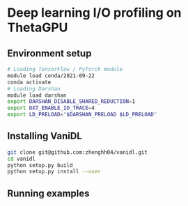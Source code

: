 # Deep learning I/O profiling on ThetaGPU

## Environment setup
```bash
# Loading TensorFlow / PyTorch module
module load conda/2021-09-22
conda activate
# Loading Darshan
module load darshan
export DARSHAN_DISABLE_SHARED_REDUCTION=1
export DXT_ENABLE_IO_TRACE=4
export LD_PRELOAD="$DARSHAN_PRELOAD $LD_PRELOAD"
```
## Installing VaniDL
```bash
git clone git@github.com:zhenghh04/vanidl.git
cd vanidl
python setup.py build
python setup.py install --user
```
## Running examples

